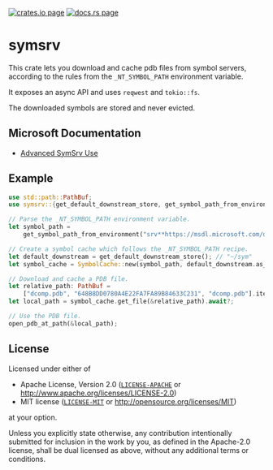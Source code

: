 [![crates.io page](https://img.shields.io/crates/v/symsrv.svg)](https://crates.io/crates/symsrv)
[![docs.rs page](https://docs.rs/symsrv/badge.svg)](https://docs.rs/symsrv/)

# symsrv

This crate lets you download and cache pdb files from symbol servers, according to the rules from the `_NT_SYMBOL_PATH` environment variable.

It exposes an async API and uses `reqwest` and `tokio::fs`.

The downloaded symbols are stored and never evicted.

## Microsoft Documentation

 - [Advanced SymSrv Use](https://docs.microsoft.com/en-us/windows-hardware/drivers/debugger/advanced-symsrv-use)

## Example

```rust
use std::path::PathBuf;
use symsrv::{get_default_downstream_store, get_symbol_path_from_environment, SymbolCache};

// Parse the _NT_SYMBOL_PATH environment variable.
let symbol_path =
    get_symbol_path_from_environment("srv**https://msdl.microsoft.com/download/symbols");

// Create a symbol cache which follows the _NT_SYMBOL_PATH recipe.
let default_downstream = get_default_downstream_store(); // "~/sym"
let symbol_cache = SymbolCache::new(symbol_path, default_downstream.as_deref(), false);

// Download and cache a PDB file.
let relative_path: PathBuf =
    ["dcomp.pdb", "648B8DD0780A4E22FA7FA89B84633C231", "dcomp.pdb"].iter().collect();
let local_path = symbol_cache.get_file(&relative_path).await?;

// Use the PDB file.
open_pdb_at_path(&local_path);
```

## License

Licensed under either of

  * Apache License, Version 2.0 ([`LICENSE-APACHE`](./LICENSE-APACHE) or http://www.apache.org/licenses/LICENSE-2.0)
  * MIT license ([`LICENSE-MIT`](./LICENSE-MIT) or http://opensource.org/licenses/MIT)

at your option.

Unless you explicitly state otherwise, any contribution intentionally submitted
for inclusion in the work by you, as defined in the Apache-2.0 license, shall be
dual licensed as above, without any additional terms or conditions.
